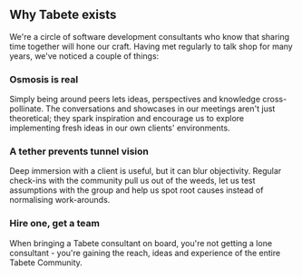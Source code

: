 <!--
Inspired by the [it takes a village](https://verifa.io/blog/the-verifa-community-it-takes-a-village/) blog post.
-->

## Why Tabete exists

We're a circle of software development consultants who know that sharing time together will hone our craft.
Having met regularly to talk shop for many years, we've noticed a couple of things:

### Osmosis is real

Simply being around peers lets ideas, perspectives and knowledge cross-pollinate. The conversations and showcases in our meetings aren't just theoretical; they spark inspiration and encourage us to explore implementing fresh ideas in our own clients' environments.

### A tether prevents tunnel vision

Deep immersion with a client is useful, but it can blur objectivity. Regular check-ins with the community pull us out of the weeds, let us test assumptions with the group and help us spot root causes instead of normalising work-arounds.

### Hire one, get a team

When bringing a Tabete consultant on board, you're not getting a lone consultant - you're gaining the reach, ideas and experience of the entire Tabete Community.
